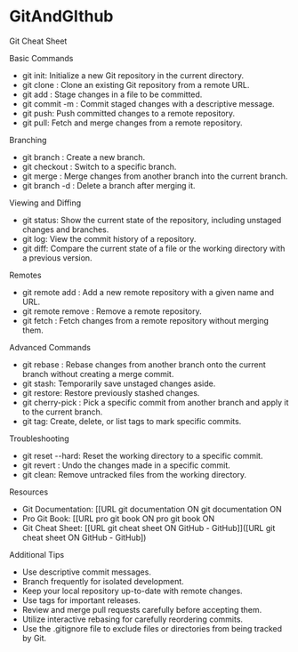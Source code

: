  # GitAndGIthub 
  
Git Cheat Sheet  
  
Basic Commands
 
  - git init: Initialize a new Git repository in the current directory.
  - git clone : Clone an existing Git repository from a remote URL.
  - git add : Stage changes in a file to be committed.
  - git commit -m : Commit staged changes with a descriptive message.
  - git push: Push committed changes to a remote repository.
  - git pull: Fetch and merge changes from a remote repository.

Branching

  - git branch : Create a new branch.
  - git checkout : Switch to a specific branch.
  - git merge : Merge changes from another branch into the current branch.
  - git branch -d : Delete a branch after merging it.

Viewing and Diffing

  - git status: Show the current state of the repository, including unstaged changes and branches.
  - git log: View the commit history of a repository.
  - git diff: Compare the current state of a file or the working directory with a previous version.

Remotes

  - git remote add  : Add a new remote repository with a given name and URL.
  - git remote remove : Remove a remote repository.
  - git fetch : Fetch changes from a remote repository without merging them.

Advanced Commands

  - git rebase : Rebase changes from another branch onto the current branch without creating a merge commit.
  - git stash: Temporarily save unstaged changes aside.
  - git restore: Restore previously stashed changes.
  - git cherry-pick : Pick a specific commit from another branch and apply it to the current branch.
  - git tag: Create, delete, or list tags to mark specific commits.

Troubleshooting

  - git reset --hard: Reset the working directory to a specific commit.
  - git revert : Undo the changes made in a specific commit.
  - git clean: Remove untracked files from the working directory.

Resources

  - Git Documentation: [[URL git documentation ON git documentation ON
  - Pro Git Book: [[URL pro git book ON pro git book ON
  - Git Cheat Sheet: [[URL git cheat sheet ON GitHub - GitHub]]([URL git cheat sheet ON GitHub - GitHub])

Additional Tips

  - Use descriptive commit messages.
  - Branch frequently for isolated development.
  - Keep your local repository up-to-date with remote changes.
  - Use tags for important releases.
  - Review and merge pull requests carefully before accepting them.
  - Utilize interactive rebasing for carefully reordering commits.
  - Use the .gitignore file to exclude files or directories from being tracked by Git.
